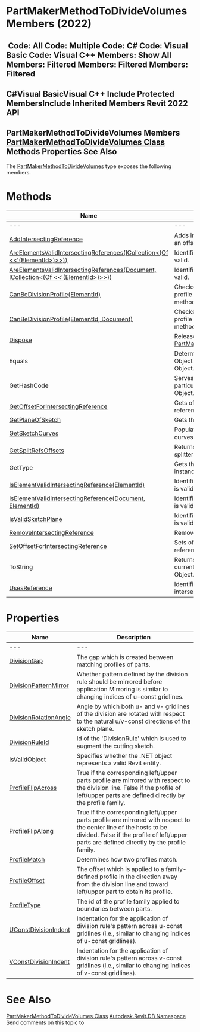 # PartMakerMethodToDivideVolumes Members (2022)

﻿
 Code: All Code: Multiple Code: C# Code: Visual Basic Code: Visual C++  Members: Show All Members: Filtered Members: Filtered Members: Filtered   
---  
C#Visual BasicVisual C++
Include Protected MembersInclude Inherited Members
Revit 2022 API  
---  
PartMakerMethodToDivideVolumes Members  
[PartMakerMethodToDivideVolumes Class](611ca5f7-3ffb-6f83-3aaf-df4533038ed0.md "PartMakerMethodToDivideVolumes Class") Methods Properties See Also  
---  
The [PartMakerMethodToDivideVolumes](611ca5f7-3ffb-6f83-3aaf-df4533038ed0.md "PartMakerMethodToDivideVolumes Class") type exposes the following members.
# Methods
| Name | Description |
| --- | --- |
| --- | --- | --- |
| [AddIntersectingReference](d89e0f75-8a79-ed71-1c62-548009007c6f.md "AddIntersectingReference Method") | Adds intersecting reference with an offset. |
| [AreElementsValidIntersectingReferences(ICollection<(Of <<'(ElementId>)>>))](8618a886-e9f8-b9d4-2760-7871f66e0ee3.md "AreElementsValidIntersectingReferences Method \(ICollection\(ElementId\)\)") | Identifies if provided members are valid. |
| [AreElementsValidIntersectingReferences(Document, ICollection<(Of <<'(ElementId>)>>))](62fea5bb-3058-55da-0310-9ee3de1b23f9.md "AreElementsValidIntersectingReferences Method \(Document, ICollection\(ElementId\)\)") | Identifies if provided members are valid. |
| [CanBeDivisionProfile(ElementId)](e4f5dbf4-9560-ffb6-8f57-61b604c347a4.md "CanBeDivisionProfile Method \(ElementId\)") | Checks whether a family defines a profile which can be used by this method. |
| [CanBeDivisionProfile(ElementId, Document)](eade50e5-f894-8d94-79f4-15781b06e69f.md "CanBeDivisionProfile Method \(ElementId, Document\)") | Checks whether a family defines a profile which can be used by this method. |
| [Dispose](54483ce2-5102-6113-a0ce-77b30b4af3b0.md "Dispose Method") | Releases all resources used by the [PartMakerMethodToDivideVolumes](611ca5f7-3ffb-6f83-3aaf-df4533038ed0.md "PartMakerMethodToDivideVolumes Class") |
| Equals | Determines whether the specified Object is equal to the current Object. (Inherited from Object.) |
| GetHashCode | Serves as a hash function for a particular type.  (Inherited from Object.) |
| [GetOffsetForIntersectingReference](3b690620-3881-ee14-72dc-33e7df239417.md "GetOffsetForIntersectingReference Method") | Gets offset for the intersecting reference. |
| [GetPlaneOfSketch](7074b059-f6cb-f044-a0d0-c4132dbd30ad.md "GetPlaneOfSketch Method") | Gets the plane of the sketch. |
| [GetSketchCurves](aea3a812-42f4-6aa3-6574-646ad8e662a6.md "GetSketchCurves Method") | Populates the array with copies of curves in the sketch. |
| [GetSplitRefsOffsets](822d4846-4b23-2b0c-36cf-18dd002a4ba3.md "GetSplitRefsOffsets Method") | Returns offsets for plane-defining splitters. |
| GetType | Gets the Type of the current instance. (Inherited from Object.) |
| [IsElementValidIntersectingReference(ElementId)](66c65e99-b215-b2b8-ed77-246010a463b9.md "IsElementValidIntersectingReference Method \(ElementId\)") | Identifies if the provided member is valid. |
| [IsElementValidIntersectingReference(Document, ElementId)](e12094d2-0ca5-74a9-33b4-3108e8b19bfd.md "IsElementValidIntersectingReference Method \(Document, ElementId\)") | Identifies if the provided member is valid. |
| [IsValidSketchPlane](4dd193b5-2f9a-d200-6e8e-365657f6770d.md "IsValidSketchPlane Method") | Identifies if provided sketch plane is valid. |
| [RemoveIntersectingReference](3873a75b-0c76-3c03-fd4e-390f8e83e2c5.md "RemoveIntersectingReference Method") | Removed intersecting reference. |
| [SetOffsetForIntersectingReference](279c15d1-4da8-aba2-4a1a-fc298b5ed987.md "SetOffsetForIntersectingReference Method") | Sets offset for the intersecting reference. |
| ToString | Returns a string that represents the current object. (Inherited from Object.) |
| [UsesReference](6a15b8fb-e999-bf80-c362-d028cd10976f.md "UsesReference Method") | Identifies if the PartMaker uses the intersecting reference. |

# Properties
| Name | Description |
| --- | --- |
| --- | --- | --- |
| [DivisionGap](c4ca59b9-8b0a-a57c-5eff-e2e6ec71fb40.md "DivisionGap Property") | The gap which is created between matching profiles of parts. |
| [DivisionPatternMirror](097e121c-7a54-157c-9556-1f1ee1331216.md "DivisionPatternMirror Property") | Whether pattern defined by the division rule should be mirrored before application Mirroring is similar to changing indices of u-const gridlines. |
| [DivisionRotationAngle](d25dc463-5722-7434-05c7-4986b0a08d66.md "DivisionRotationAngle Property") | Angle by which both u- and v- gridlines of the division are rotated with respect to the natural u/v-const directions of the sketch plane. |
| [DivisionRuleId](fd62adc1-005d-59b9-cfde-ab413cc7d0f9.md "DivisionRuleId Property") | Id of the 'DivisionRule' which is used to augment the cutting sketch. |
| [IsValidObject](696ea72e-f7df-ff11-cb64-6416cadf9ca0.md "IsValidObject Property") | Specifies whether the .NET object represents a valid Revit entity. |
| [ProfileFlipAcross](97693c2b-8820-38af-d34d-284c4a8b0cf2.md "ProfileFlipAcross Property") | True if the corresponding left/upper parts profile are mirrored with respect to the division line. False if the profile of left/upper parts are defined directly by the profile family. |
| [ProfileFlipAlong](1444910d-3d51-3266-cdd4-0310bf763280.md "ProfileFlipAlong Property") | True if the corresponding left/upper parts profile are mirrored with respect to the center line of the hosts to be divided. False if the profile of left/upper parts are defined directly by the profile family. |
| [ProfileMatch](d942aaf3-8ad2-2c28-4f67-3c5252213b55.md "ProfileMatch Property") | Determines how two profiles match. |
| [ProfileOffset](a6acee14-128e-9508-e41b-73bb6dee0804.md "ProfileOffset Property") | The offset which is applied to a family-defined profile in the direction away from the division line and toward left/upper part to obtain its profile. |
| [ProfileType](34bd82bc-f067-f9f9-6aea-e5fc8990dbe7.md "ProfileType Property") | The id of the profile family applied to boundaries between parts. |
| [UConstDivisionIndent](338f115d-248d-3377-e43b-9169a72f6a05.md "UConstDivisionIndent Property") | Indentation for the application of division rule's pattern across u-const gridlines (i.e., similar to changing indices of u-const gridlines). |
| [VConstDivisionIndent](f4e7e5e1-9fce-34f0-7d1c-25c0b97f8012.md "VConstDivisionIndent Property") | Indentation for the application of division rule's pattern across v-const gridlines (i.e., similar to changing indices of v-const gridlines). |

# See Also
[PartMakerMethodToDivideVolumes Class](611ca5f7-3ffb-6f83-3aaf-df4533038ed0.md "PartMakerMethodToDivideVolumes Class")
[Autodesk.Revit.DB Namespace](87546ba7-461b-c646-cbb1-2cb8f5bff8b2.md "Autodesk.Revit.DB Namespace")
Send comments on this topic to 